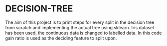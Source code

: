# DECISION-TREE
The aim of this project is to print steps for every split in the decision tree from scratch and implementing the actual tree using sklearn. Iris dataset has been used, the continuous data is changed to labelled data. In this code gain ratio is used as the deciding feature to split upon.
